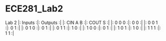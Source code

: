 ECE281_Lab2
===========

Lab 2
|: Inputs :|: Outputs :|
|: CIN	 A 	B :|: COUT  S :|
|: 0	 0	0 :|: 0	 0 :|
|: 0	 0	1 :|: 0  1 :|
|: 0	 1	0 :|: 0	 1 :|
|: 0	 1	1 :|: 1	 0 :|
|: 1	 0	0 :|: 0	 1 :|
|: 1	 0	1 :|: 1	 0 :|
|: 1	 1 	1 :|: 1	 1 :|
